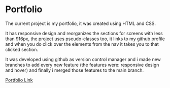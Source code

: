 # Portfolio

The current project is my portfolio, it was created using HTML and CSS.

It has responsive design and reorganizes the sections for screens with less than 916px, the project uses pseudo-classes too, it links to my github profile and when you do click over the elements from the nav it takes you to that clicked section.

It was developed using github as version control manager and i made new branches to add every new feature (the features were: responsive design and hover) and finally i merged those features to the main branch.

[Portfolio Link](https://braulioloaizac.github.io/portfolio/)
